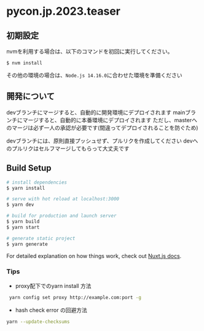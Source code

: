 # pycon.jp.2023.teaser

## 初期設定

nvmを利用する場合は、以下のコマンドを初回に実行してください。

```
$ nvm install
```

その他の環境の場合は、`Node.js 14.16.0`に合わせた環境を準備ください

## 開発について

devブランチにマージすると、自動的に開発環境にデプロイされます
mainブランチにマージすると、自動的に本番環境にデプロイされます
ただし、masterへのマージは必ず一人の承認が必要です(間違ってデプロイされることを防ぐため)

devブランチには、原則直接プッシュせず、プルリクを作成してください
devへのプルリクはセルフマージしてもらって大丈夫です

## Build Setup

```bash
# install dependencies
$ yarn install

# serve with hot reload at localhost:3000
$ yarn dev

# build for production and launch server
$ yarn build
$ yarn start

# generate static project
$ yarn generate
```

For detailed explanation on how things work, check out [Nuxt.js docs](https://nuxtjs.org).

### Tips

- proxy配下でのyarn install 方法

```bash
 yarn config set proxy http://example.com:port -g
```

- hash check error の回避方法

```bash
yarn --update-checksums
```
